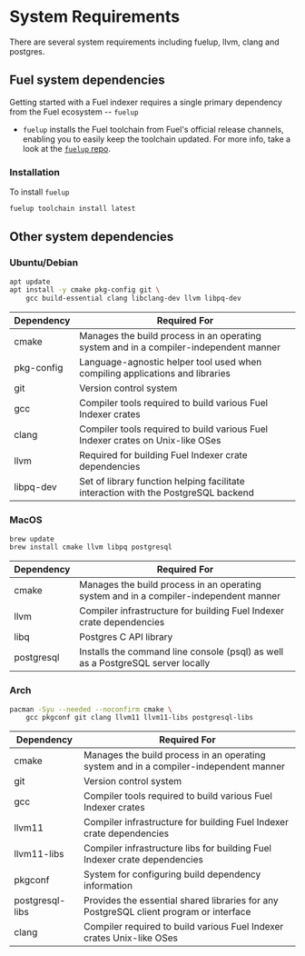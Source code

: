 # System Requirements

There are several system requirements including fuelup, llvm, clang and postgres.

## Fuel system dependencies

Getting started with a Fuel indexer requires a single primary dependency from the Fuel ecosystem -- `fuelup`
- `fuelup` installs the Fuel toolchain from Fuel's official release channels, enabling you to easily keep the toolchain updated. For more info, take a look at the [`fuelup` repo](https://github.com/fuellabs/fuelup).

### Installation

To install `fuelup`

```bash
fuelup toolchain install latest
```

## Other system dependencies

### Ubuntu/Debian

```bash
apt update
apt install -y cmake pkg-config git \
    gcc build-essential clang libclang-dev llvm libpq-dev
```
| Dependency | Required For |
| --------------- | --------------- |
| cmake | Manages the build process in an operating system and in a compiler-independent manner |
| pkg-config | Language-agnostic helper tool used when compiling applications and libraries |
| git | Version control system |
| gcc | Compiler tools required to build various Fuel Indexer crates |
| clang | Compiler tools required to build various Fuel Indexer crates on Unix-like OSes |
| llvm | Required for building Fuel Indexer crate dependencies |
| libpq-dev | Set of library function helping facilitate interaction with the PostgreSQL backend |

### MacOS

```bash
brew update
brew install cmake llvm libpq postgresql
```

| Dependency | Required For |
| --------------- | --------------- |
| cmake | Manages the build process in an operating system and in a compiler-independent manner |
| llvm| Compiler infrastructure for building Fuel Indexer crate dependencies |
| libq | Postgres C API library |
| postgresql | Installs the command line console (psql) as well as a PostgreSQL server locally  |


### Arch

```bash
pacman -Syu --needed --noconfirm cmake \
    gcc pkgconf git clang llvm11 llvm11-libs postgresql-libs
```

| Dependency | Required For |
| --------------- | --------------- |
| cmake | Manages the build process in an operating system and in a compiler-independent manner |
| git | Version control system |
| gcc | Compiler tools required to build various Fuel Indexer crates |
| llvm11 | Compiler infrastructure for building Fuel Indexer crate dependencies |
| llvm11-libs | Compiler infrastructure libs for building Fuel Indexer crate dependencies |
| pkgconf | System for configuring build dependency information |
| postgresql-libs | Provides the essential shared libraries for any PostgreSQL client program or interface |
| clang | Compiler required to build various Fuel Indexer crates Unix-like OSes |
